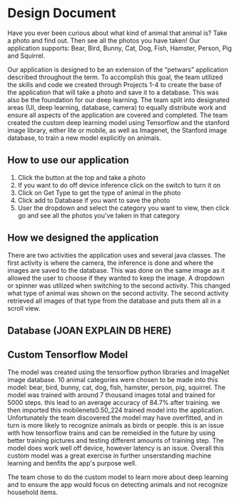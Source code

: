 # Design Document
Have you ever been curious about what kind of animal that animal is? Take a photo and find out. Then see all the photos you have taken!
Our application supports: Bear, Bird, Bunny, Cat, Dog, Fish, Hamster, Person, Pig and Squirrel.

Our application is designed to be an extension of the “petwars” application described throughout the term. 
To accomplish this goal, the team utilized the skills and code we created through Projects 1-4 to create the base of the application that will take a photo and save it to a database. This was also be the foundation for our deep learning. The team split into designated areas (UI, deep learning, database, camera) to equally distribute work and ensure all aspects of the application are covered and completed. The team created the custom deep learning model using Tensorflow and the stanford image library, either lite or mobile, as well as Imagenet, the Stanford image database, to train a new model explicitly on animals. 


## How to use our application
1. Click the button at the top and take a photo
2. If you want to do off device inference click on the switch to turn it on
3. Click on Get Type to get the type of animal in the photo
4. Click add to Database if you want to save the photo
5. User the dropdown and select the category you want to view, then click go and see all the photos you've taken in that category

## How we designed the application
There are two activities the application uses and several java classes. The first activity is where the camera, the inference is done and where the images are saved to the database. This was done on the same image as it allowed the user to choose if they wanted to keep the image. A dropdown or spinner was utilized when switching to the second activity. This changed what type of animal was shown on the second activity. The second activity retrieved all images of that type from the database and puts them all in a scroll view. 


## Database (JOAN EXPLAIN DB HERE)

## Custom Tensorflow Model
The model was created using the tensorflow python libraries and ImageNet image database. 10 animal categories were chosen to be made into this model: bear, bird, bunny, cat, dog, fish, hamster, person, pig, squirrel.
The model was trained with around 7 thousand images total and trained for 5000 steps. this lead to an average accuracy of 84.7% after training. we then imported this mobilenets0.50_224 trained model into the application. 
Unfortunately the team discovered the model may have overfitted, and in turn is more likely to recognize animals as birds or people. this is an issue with how tensorflow trains and can be remeidied in the future by using better
training pictures and testing different amounts of training step. The model does work well off device, however latency is an issue. Overall this custom model was a great exercise in further unserstanding machine learning and benfits
the app's purpose well. 

The team chose to do the custom model to learn more about deep learning and to ensure the app would focus on detecting animals and not recognize household items. 
